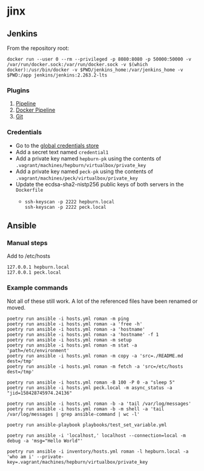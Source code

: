 # jinx

## Jenkins

From the repository root:

```
docker run --user 0 --rm --privileged -p 8080:8080 -p 50000:50000 -v /var/run/docker.sock:/var/run/docker.sock -v $(which docker):/usr/bin/docker -v $PWD/jenkins_home:/var/jenkins_home -v $PWD:/app jenkins/jenkins:2.263.2-lts
```

### Plugins

1. [Pipeline](https://github.com/jenkinsci/workflow-aggregator-plugin)
1. [Docker Pipeline](https://github.com/jenkinsci/docker-workflow-plugin)
1. [Git](https://github.com/jenkinsci/git-plugin)

### Credentials

* Go to the [global credentials store](http://localhost:8080/credentials/store/system/domain/_/)
* Add a secret text named `credential1`
* Add a private key named `hepburn-pk` using the contents of `.vagrant/machines/hepburn/virtualbox/private_key`
* Add a private key named `peck-pk` using the contents of `.vagrant/machines/peck/virtualbox/private_key`
* Update the ecdsa-sha2-nistp256 public keys of both servers in the `Dockerfile`
    * ```
      ssh-keyscan -p 2222 hepburn.local
      ssh-keyscan -p 2222 peck.local
      ```

## Ansible

### Manual steps

Add to /etc/hosts

```
127.0.0.1 hepburn.local
127.0.0.1 peck.local
```

### Example commands

Not all of these still work. A lot of the referenced files have been renamed or moved.

```
poetry run ansible -i hosts.yml roman -m ping
poetry run ansible -i hosts.yml roman -a 'free -h'
poetry run ansible -i hosts.yml roman -a 'hostname'
poetry run ansible -i hosts.yml roman -a 'hostname' -f 1
poetry run ansible -i hosts.yml roman -m setup
poetry run ansible -i hosts.yml roman -m stat -a 'path=/etc/environment'
poetry run ansible -i hosts.yml roman -m copy -a 'src=./README.md dest=/tmp'
poetry run ansible -i hosts.yml roman -m fetch -a 'src=/etc/hosts dest=/tmp'

poetry run ansible -i hosts.yml roman -B 100 -P 0 -a "sleep 5"
poetry run ansible -i hosts.yml peck.local -m async_status -a "jid=158428745974.24136"

poetry run ansible -i hosts.yml roman -b -a 'tail /var/log/messages'
poetry run ansible -i hosts.yml roman -b -m shell -a 'tail /var/log/messages | grep ansible-command | wc -l'

poetry run ansible-playbook playbooks/test_set_variable.yml

poetry run ansible -i 'localhost,' localhost --connection=local -m debug -a 'msg="Hello World"'

poetry run ansible -i inventory/hosts.yml roman -l hepburn.local -a 'who am i' --private-key=.vagrant/machines/hepburn/virtualbox/private_key
```
